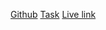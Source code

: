 [Github](https://github.com/Raiyan109/webmaker-frontend-wellfound)
[Task](https://webmakersstudio.notion.site/Frontend-Task-d599f39eef1547e38bf39e3862833327)
[Live link](https://webmaker-frontend-wellfound.vercel.app/)